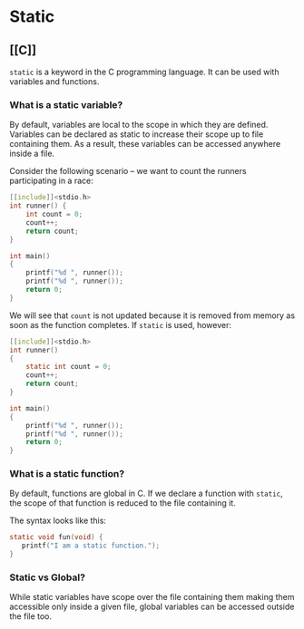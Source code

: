 # Static
[[C]]
---

`static` is a keyword in the C programming language. It can be used with variables and functions.

### What is a static variable?

By default, variables are local to the scope in which they are defined. Variables can be declared as static to increase their scope up to file containing them. As a result, these variables can be accessed anywhere inside a file.

Consider the following scenario – we want to count the runners participating in a race:

```c
[[include]]<stdio.h>
int runner() {
    int count = 0;
    count++;
    return count;
}

int main()
{
    printf("%d ", runner());
    printf("%d ", runner());
    return 0;
}
```

We will see that `count` is not updated because it is removed from memory as soon as the function completes. If `static` is used, however:

```c
[[include]]<stdio.h>
int runner()
{
    static int count = 0;
    count++;
    return count;
}

int main()
{
    printf("%d ", runner());
    printf("%d ", runner());
    return 0;
}
```

### What is a static function?

By default, functions are global in C. If we declare a function with `static`, the scope of that function is reduced to the file containing it.

The syntax looks like this:

```c
static void fun(void) {
   printf("I am a static function.");
}
```

### Static vs Global?

While static variables have scope over the file containing them making them accessible only inside a given file, global variables can be accessed outside the file too.